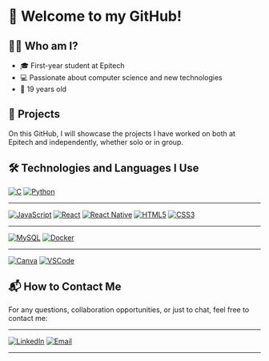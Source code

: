 # 👋 Welcome to my GitHub!

## 👨‍💻 Who am I?
- 🎓 First-year student at Epitech
- 💻 Passionate about computer science and new technologies
- 🎂 19 years old

## 📂 Projects
On this GitHub, I will showcase the projects I have worked on both at Epitech and independently, whether solo or in group.


## 🛠️ Technologies and Languages I Use

[![C](https://img.shields.io/badge/C-A8B9CC?style=flat-square&logo=c&logoColor=white)](https://en.wikipedia.org/wiki/C_(programming_language))
[![Python](https://img.shields.io/badge/Python-3776AB?style=flat-square&logo=python&logoColor=white)](https://www.python.org/)

---

[![JavaScript](https://img.shields.io/badge/JavaScript-F7DF1E?style=flat-square&logo=javascript&logoColor=black)](https://www.javascript.com/)
[![React](https://img.shields.io/badge/React-61DAFB?style=flat-square&logo=react&logoColor=black)](https://reactjs.org/)
[![React Native](https://img.shields.io/badge/React_Native-61DAFB?style=flat-square&logo=react&logoColor=black)](https://reactnative.dev/)
[![HTML5](https://img.shields.io/badge/HTML5-E34F26?style=flat-square&logo=html5&logoColor=white)](https://developer.mozilla.org/en-US/docs/Web/Guide/HTML/HTML5)
[![CSS3](https://img.shields.io/badge/CSS3-1572B6?style=flat-square&logo=css3&logoColor=white)](https://developer.mozilla.org/en-US/docs/Web/CSS)

---

[![MySQL](https://img.shields.io/badge/MySQL-4479A1?style=flat-square&logo=mysql&logoColor=white)](https://www.mysql.com/)
[![Docker](https://img.shields.io/badge/Docker-2496ED?style=flat-square&logo=docker&logoColor=white)](https://www.docker.com/)

---

[![Canva](https://img.shields.io/badge/Canva-00C4CC?style=flat-square&logo=canva&logoColor=white)](https://www.canva.com/)
[![VSCode](https://img.shields.io/badge/VSCode-007ACC?style=flat-square&logo=visual-studio-code&logoColor=white)](https://code.visualstudio.com/)


## 📬 How to Contact Me

For any questions, collaboration opportunities, or just to chat, feel free to contact me:

---

[![LinkedIn](https://img.shields.io/badge/LinkedIn-0077B5?style=flat-square&logo=linkedin&logoColor=white)](https://www.linkedin.com/in/walid-bensalem-9826612a7/)
[![Email](https://img.shields.io/badge/Email-D14836?style=flat-square&logo=gmail&logoColor=white)](mailto:walid.bensalem@epitech.eu)

---
